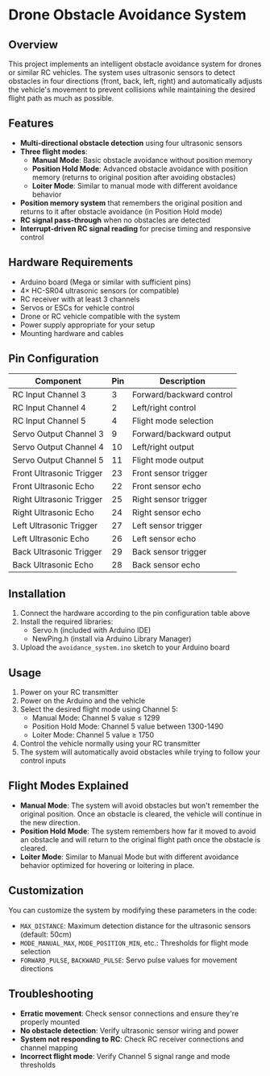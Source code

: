 # Drone Obstacle Avoidance System

## Overview
This project implements an intelligent obstacle avoidance system for drones or similar RC vehicles. The system uses ultrasonic sensors to detect obstacles in four directions (front, back, left, right) and automatically adjusts the vehicle's movement to prevent collisions while maintaining the desired flight path as much as possible.

## Features
- **Multi-directional obstacle detection** using four ultrasonic sensors
- **Three flight modes**:
  - **Manual Mode**: Basic obstacle avoidance without position memory
  - **Position Hold Mode**: Advanced obstacle avoidance with position memory (returns to original position after avoiding obstacles)
  - **Loiter Mode**: Similar to manual mode with different avoidance behavior
- **Position memory system** that remembers the original position and returns to it after obstacle avoidance (in Position Hold mode)
- **RC signal pass-through** when no obstacles are detected
- **Interrupt-driven RC signal reading** for precise timing and responsive control

## Hardware Requirements
- Arduino board (Mega or similar with sufficient pins)
- 4× HC-SR04 ultrasonic sensors (or compatible)
- RC receiver with at least 3 channels
- Servos or ESCs for vehicle control
- Drone or RC vehicle compatible with the system
- Power supply appropriate for your setup
- Mounting hardware and cables

## Pin Configuration
| Component | Pin | Description |
|-----------|-----|-------------|
| RC Input Channel 3 | 3 | Forward/backward control |
| RC Input Channel 4 | 2 | Left/right control |
| RC Input Channel 5 | 4 | Flight mode selection |
| Servo Output Channel 3 | 9 | Forward/backward output |
| Servo Output Channel 4 | 10 | Left/right output |
| Servo Output Channel 5 | 11 | Flight mode output |
| Front Ultrasonic Trigger | 23 | Front sensor trigger |
| Front Ultrasonic Echo | 22 | Front sensor echo |
| Right Ultrasonic Trigger | 25 | Right sensor trigger |
| Right Ultrasonic Echo | 24 | Right sensor echo |
| Left Ultrasonic Trigger | 27 | Left sensor trigger |
| Left Ultrasonic Echo | 26 | Left sensor echo |
| Back Ultrasonic Trigger | 29 | Back sensor trigger |
| Back Ultrasonic Echo | 28 | Back sensor echo |

## Installation
1. Connect the hardware according to the pin configuration table above
2. Install the required libraries:
   - Servo.h (included with Arduino IDE)
   - NewPing.h (install via Arduino Library Manager)
3. Upload the `avoidance_system.ino` sketch to your Arduino board

## Usage
1. Power on your RC transmitter
2. Power on the Arduino and the vehicle
3. Select the desired flight mode using Channel 5:
   - Manual Mode: Channel 5 value ≤ 1299
   - Position Hold Mode: Channel 5 value between 1300-1490
   - Loiter Mode: Channel 5 value ≥ 1750
4. Control the vehicle normally using your RC transmitter
5. The system will automatically avoid obstacles while trying to follow your control inputs

## Flight Modes Explained
- **Manual Mode**: The system will avoid obstacles but won't remember the original position. Once an obstacle is cleared, the vehicle will continue in the new direction.
- **Position Hold Mode**: The system remembers how far it moved to avoid an obstacle and will return to the original flight path once the obstacle is cleared.
- **Loiter Mode**: Similar to Manual Mode but with different avoidance behavior optimized for hovering or loitering in place.

## Customization
You can customize the system by modifying these parameters in the code:
- `MAX_DISTANCE`: Maximum detection distance for the ultrasonic sensors (default: 50cm)
- `MODE_MANUAL_MAX`, `MODE_POSITION_MIN`, etc.: Thresholds for flight mode selection
- `FORWARD_PULSE`, `BACKWARD_PULSE`: Servo pulse values for movement directions

## Troubleshooting
- **Erratic movement**: Check sensor connections and ensure they're properly mounted
- **No obstacle detection**: Verify ultrasonic sensor wiring and power
- **System not responding to RC**: Check RC receiver connections and channel mapping
- **Incorrect flight mode**: Verify Channel 5 signal range and mode thresholds

